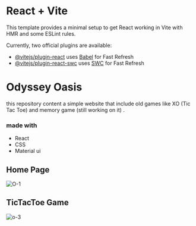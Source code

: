 # React + Vite

This template provides a minimal setup to get React working in Vite with HMR and some ESLint rules.

Currently, two official plugins are available:

- [@vitejs/plugin-react](https://github.com/vitejs/vite-plugin-react/blob/main/packages/plugin-react/README.md) uses [Babel](https://babeljs.io/) for Fast Refresh
- [@vitejs/plugin-react-swc](https://github.com/vitejs/vite-plugin-react-swc) uses [SWC](https://swc.rs/) for Fast Refresh

<h1>Odyssey Oasis</h1>

<p font-size="50">this repository content a simple website that include old games like XO (Tic Tac Toe) and memory game (still working on it) . </p>
<h3>made with </h3>
<ul>
  <li>React</li>
   <li>CSS</li>
   <li>Material ui</li>
</ul>
<h2>Home Page </h2>

![O-1](https://github.com/safia-itouchene/odyssey_oasis/assets/115651730/227e460a-9edb-49e2-b2b6-775d35325519)

<h2>TicTacToe Game </h2>

![o-3](https://github.com/safia-itouchene/odyssey_oasis/assets/115651730/6467538c-035a-45be-90a8-ebf22edba2bd)

